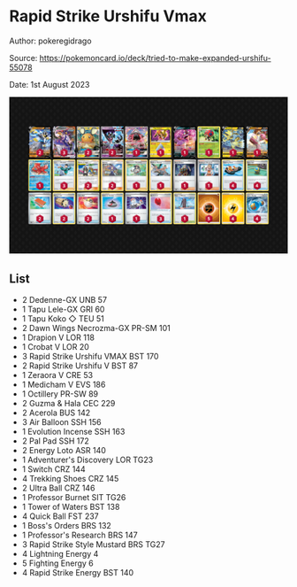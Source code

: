 # Rapid Strike Urshifu Vmax

Author: pokeregidrago

Source: <https://pokemoncard.io/deck/tried-to-make-expanded-urshifu-55078>

Date: 1st August 2023

![decklist](../../images/PAL/Rapid%20Strike%20Urshifu%20Vmax/2-%20Rapid%20Strike%20Urshifu%20Vmax.png)

## List

* 2 Dedenne-GX UNB 57
* 1 Tapu Lele-GX GRI 60
* 1 Tapu Koko ◇ TEU 51
* 2 Dawn Wings Necrozma-GX PR-SM 101
* 1 Drapion V LOR 118
* 1 Crobat V LOR 20
* 3 Rapid Strike Urshifu VMAX BST 170
* 2 Rapid Strike Urshifu V BST 87
* 1 Zeraora V CRE 53
* 1 Medicham V EVS 186
* 1 Octillery PR-SW 89
* 2 Guzma & Hala CEC 229
* 2 Acerola BUS 142
* 3 Air Balloon SSH 156
* 1 Evolution Incense SSH 163
* 2 Pal Pad SSH 172
* 2 Energy Loto ASR 140
* 1 Adventurer's Discovery LOR TG23
* 1 Switch CRZ 144
* 4 Trekking Shoes CRZ 145
* 2 Ultra Ball CRZ 146
* 1 Professor Burnet SIT TG26
* 1 Tower of Waters BST 138
* 4 Quick Ball FST 237
* 1 Boss's Orders BRS 132
* 1 Professor's Research BRS 147
* 3 Rapid Strike Style Mustard BRS TG27
* 4 Lightning Energy 4
* 5 Fighting Energy 6
* 4 Rapid Strike Energy BST 140
